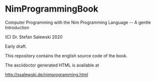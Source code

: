 # NimProgrammingBook
Computer Programming with the Nim Programming Language -- A gentle Introduction

(C) Dr. Stefan Salewski 2020

Early draft.

This repository contains the english source code
of the book.

The asciidoctor generated HTML is available at

http://ssalewski.de/nimprogramming.html




